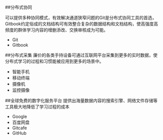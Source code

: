 ##分布式协同

可以提供多种协同模式，有效解决通道狭窄问题的Git是分布式协同工具的首选，Gitbook约定俗成的文档结构可有效整合复杂的数据结构和文档结构，使高强度高频度的群体学习内容的增删添改、交换审核成为可能。
* Git
* Gitbook

##分布式采集
廉价的各类手持设备可通过互联网平台采集到更多的实时数据，使分布式学习的过程和习惯能被应用到更多的场景中。

* 智能手机
* 移动终端
* 摄像机
* 监控摄像

##全球免费的数字化服务平台
提供出海量数据内容的搜索引擎、网络文件存储等工具极大地降低了学习过程的成本
* Google
* 百度网盘
* Gitcafe
* GitHub



